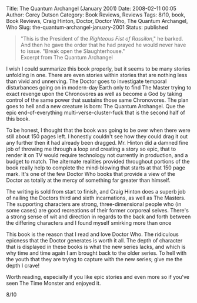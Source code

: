 Title: The Quantum Archangel (January 2001)
Date: 2008-02-11 00:05
Author: Corey Dutson
Category: Book Reviews, Reviews
Tags: 8/10, book, Book Reviews, Craig Hinton, Doctor, Doctor Who, The Quantum Archangel, Who
Slug: the-quantum-archangel-january-2001
Status: published

> "This is the President of the *Righteous Fist of Rassilon*," he
> barked. And then he gave the order that he had prayed he would never
> have to issue. "Break open the Slaughterhouse."  
>  Excerpt from The Quantum Archangel

I wish I could summarize this book properly, but it seems to be many
stories unfolding in one. There are even stories within stories that are
nothing less than vivid and unnerving. The Doctor goes to investigate
temporal disturbances going on in modern-day Earth only to find The
Master trying to exact revenge upon the Chronovores as well as become a
God by taking control of the same power that sustains those same
Chronovores. The plan goes to hell and a new creature is born: The
Quantum Archangel. Que the epic end-of-everything
multi-verse-cluster-fuck that is the second half of this book.

To be honest, I thought that the book was going to be over when there
were still about 150 pages left. I honestly couldn't see how they could
drag it out any further then it had already been dragged. Mr. Hinton did
a damned fine job of throwing me through a loop and creating a story so
epic, that to render it on TV would require technology not currently in
production, and a budget to match. The alternate realities provided
throughout portions of the book really help to complete the mind-blowing
that starts at that 150 page mark. It's one of the few Doctor Who books
that provide a view of the Doctor as totally at the mercy of something
far greater than himself.

The writing is sold from start to finish, and Craig Hinton does a superb
job of nailing the Doctors third and sixth incarnations, as well as The
Masters. The supporting characters are strong, three-dimensional people
who (in some cases) are good recreations of their former corporeal
selves. There's a strong sense of wit and direction in regards to the
back and forth between the differing characters and I found myself
smirking more than once

This book is the reason that I read and love Doctor Who. The ridiculous
epicness that the Doctor generates is worth it all. The depth of
character that is displayed in these books is what the new series lacks,
and which is why time and time again I am brought back to the older
series. To hell with the youth that they are trying to capture with the
new series; give me the depth I crave!

Worth reading, especially if you like epic stories and even more so if
you've seen The Time Monster and enjoyed it.

8/10
